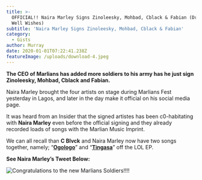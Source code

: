 ```yaml
---
title: >-
  OFFICIAL!! Naira Marley Signs Zinoleesky, Mohbad, Cblack & Fabian (Drop Your
  Well Wishes)
subtitle: 'Naira Marley Signs Zinoleesky, Mohbad, Cblack & Fabian'
category:
  - Gists
author: Murray
date: 2020-01-01T07:22:41.238Z
featureImage: /uploads/download-4.jpeg
---
```



**The CEO of Marlians has added more soldiers to his army has he just sign Zinoleesky, Mohbad, Cblack and Fabian.**

Naira Marley brought the four artists on stage during Marlians Fest yesterday in Lagos, and later in the day make it official on his social media page.

It was heard from an Insider that the signed artistes has been c0-habitating with **Naira Marley** even before the official signing and they already recorded loads of songs with the Marlian Music Imprint.

We can all recall than **C Blvck** and Naira Marley now have two songs together, namely; “**[Ogologo](https://www.naijaloaded.com.ng/video/c-black-ft-naira-marley-ogologo-2)**” and “**[Tingasa](https://www.naijaloaded.com.ng/entertainment/naira-marley-lol-ep-review)**” off the LOL EP.

**See Naira Marley’s Tweet Below:**

![Congratulations to the new Marlians Soldiers!!!!  ](/uploads/photo_2019-12-31-17.27.23-728x173.jpeg)
